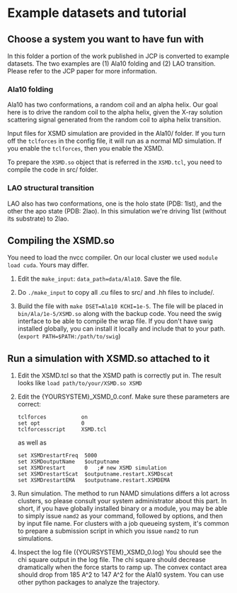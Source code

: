 
# Example datasets and tutorial

## Choose a system you want to have fun with

In this folder a portion of the work published in JCP is converted to example
datasets. The two examples are (1) Ala10 folding and (2) LAO transition. Please
refer to the JCP paper for more information.

### Ala10 folding 

Ala10 has two conformations, a random coil and an alpha helix. Our goal here is
to drive the random coil to the alpha helix, given the X-ray solution
scattering signal generated from the random coil to alpha helix transition.

Input files for XSMD simulation are provided in the Ala10/ folder.
If you turn off the `tclforces` in the config file, it will run as a normal MD
simulation. If you enable the `tclforces`, then you enable the XSMD.

To prepare the `XSMD.so` object that is referred in the `XSMD.tcl`, you need to
compile the code in src/ folder.

### LAO structural transition

LAO also has two conformations, one is the holo state (PDB: 1lst), and the
other the apo state (PDB: 2lao). In this simulation we're driving 1lst (without
its substrate) to 2lao. 


## Compiling the XSMD.so

You need to load the nvcc compiler. On our local cluster we used `module load
cuda`. Yours may differ.

1. Edit the `make_input`: `data_path=data/Ala10`. Save the file.

1. Do `./make_input` to copy all .cu files to src/ and .hh files to include/.

1. Build the file with `make DSET=Ala10 KCHI=1e-5`. The file will be placed in
   `bin/Ala/1e-5/XSMD.so` along with the backup code. You need the swig
   interface to be able to compile the wrap file. If you don't have swig
   installed globally, you can install it locally and include that to your
   path. (`export PATH=$PATH:/path/to/swig`)


## Run a simulation with XSMD.so attached to it

1. Edit the XSMD.tcl so that the XSMD path is correctly put in. The result
   looks like `load path/to/your/XSMD.so XSMD`

1. Edit the {YOURSYSTEM}\_XSMD\_0.conf. Make sure these parameters are correct:
   ```
   tclforces           on
   set opt             0
   tclforcesscript     XSMD.tcl
   ```
   as well as 
   ```
   set XSMDrestartFreq  5000
   set XSMDoutputName   $outputname
   set XSMDrestart      0   ;# new XSMD simulation
   set XSMDrestartScat  $outputname.restart.XSMDscat
   set XSMDrestartEMA   $outputname.restart.XSMDEMA
   ```

1. Run simulation. The method to run NAMD simulations differs a lot across
   clusters, so please consult your system administrator about this part.
   In short, if you have globally installed binary or a module, you may be able
   to simply issue `namd2` as your command, followed by options, and then by
   input file name. For clusters with a job queueing system, it's common to
   prepare a submission script in which you issue `namd2` to run simulations.

1. Inspect the log file ({YOURSYSTEM}\_XSMD\_0.log) 
   You should see the chi square output in the log file. The chi square should
   decrease dramatically when the force starts to ramp up. The convex contact area 
   should drop from 185 A^2 to 147 A^2 for the Ala10 system. 
   You can use other python packages to analyze the trajectory. 
